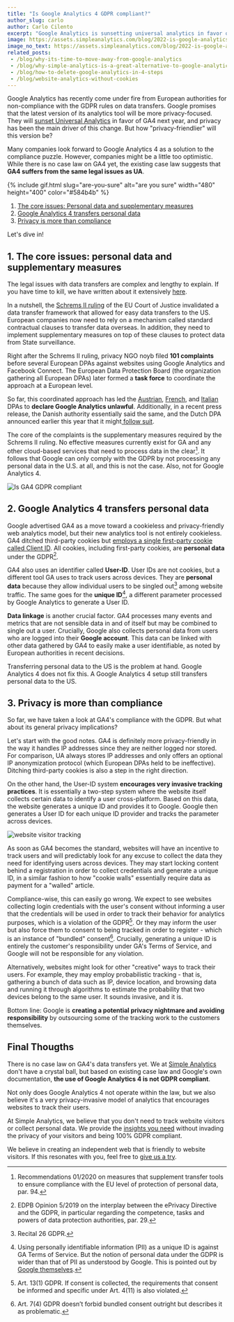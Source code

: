 ```yaml
---
title: "Is Google Analytics 4 GDPR compliant?"
author_slug: carlo
author: Carlo Cilento
excerpt: "Google Analytics is sunsetting universal analytics in favor of Google Analytics 4. But how compliant is GA4 really?"
image: https://assets.simpleanalytics.com/blog/2022-is-google-analytics-4-gdpr-compliant/google-analytics-legal-in-europe.png
image_no_text: https://assets.simpleanalytics.com/blog/2022-is-google-analytics-4-gdpr-compliant/google-analytics-legal-in-europe-no-text.png
related_posts:
 - /blog/why-its-time-to-move-away-from-google-analytics
 - /blog/why-simple-analytics-is-a-great-alternative-to-google-analytics
 - /blog/how-to-delete-google-analytics-in-4-steps
 - /blog/website-analytics-without-cookies
---
```


Google Analytics has recently come under fire from European authorities for non-compliance with the GDPR rules on data transfers. Google promises that the latest version of its analytics tool will be more privacy-focused. They will [sunset Universal Analytics](https://blog.google/products/marketingplatform/analytics/prepare-for-future-with-google-analytics-4/) in favor of GA4 next year, and privacy has been the main driver of this change. But how "privacy-friendlier" will this version be?

Many companies look forward to Google Analytics 4 as a solution to the compliance puzzle. However, companies might be a little too optimistic. While there is no case law on GA4 yet, the existing case law suggests that **GA4 suffers from the same legal issues as UA**.

{% include gif.html slug="are-you-sure" alt="are you sure" width="480" height="400" color="#584b4b" %}

1.  [The core issues: Personal data and supplementary measures](#1-the-core-issues-personal-data-and-supplementary-measures)
2.  [Google Analytics 4 transfers personal data](#2-google-analytics-4-transfers-personal-data)
3.  [Privacy is more than compliance](#3-privacy-is-more-than-compliance)

Let's dive in!

## 1. The core issues: personal data and supplementary measures

The legal issues with data transfers are complex and lengthy to explain. If you have time to kill, we have written about it extensively [here](https://www.simpleanalytics.com/blog/how-to-move-forward-with-data-transfers-between-the-eu-us).

In a nutshell, the [Schrems II ruling](https://iapp.org/news/a/the-schrems-ii-decision-eu-us-data-transfers-in-question/) of the EU Court of Justice invalidated a data transfer framework that allowed for easy data transfers to the US. European companies now need to rely on a mechanism called standard contractual clauses to transfer data overseas. In addition, they need to implement supplementary measures on top of these clauses to protect data from State surveillance.

Right after the Schrems II ruling, privacy NGO noyb filed **101 complaints** before several European DPAs against websites using Google Analytics and Facebook Connect. The European Data Protection Board (the organization gathering all European DPAs) later formed a **task force** to coordinate the approach at a European level.

So far, this coordinated approach has led the [Austrian](https://gdprhub.eu/index.php?title=DSB_(Austria)_-_2021-0.586.257_(D155.027)), [French](https://gdprhub.eu/index.php?title=CNIL_(France)_-_Google_Analytics_(no_case_number)), and [Italian](https://gdprhub.eu/index.php?title=Garante_per_la_protezione_dei_dati_personali_(Italy)_-_9782890) DPAs to **declare Google Analytics unlawful**. Additionally, in a recent press release, the Danish authority essentially said the same, and the Dutch DPA announced earlier this year that it might[ follow suit](https://www.techzine.eu/news/privacy-compliance/71153/google-analytics-may-be-banned-in-the-netherlands/).

The core of the complaints is the supplementary measures required by the Schrems II ruling. No effective measures currently exist for GA and any other cloud-based services that need to process data in the clear[^1]. It follows that Google can only comply with the GDPR by not processing any personal data in the U.S. at all, and this is not the case. Also, not for Google Analytics 4.

<img src="https://assets.simpleanalytics.com/blog/2022-is-google-analytics-4-gdpr-compliant/google-analytics-legal-in-europe-no-text.png" alt="Is GA4 GDPR compliant" class="border-radius" />
<p class="caption" markdown="1">
</p>

## 2. Google Analytics 4 transfers personal data

Google advertised GA4 as a move toward a cookieless and privacy-friendly web analytics model, but their new analytics tool is not entirely cookieless. GA4 ditched third-party cookies but [employs a single first-party cookie called Client ID](https://support.google.com/analytics/answer/11593727?hl=en). All cookies, including first-party cookies, are **personal data** under the GDPR[^2].

GA4 also uses an identifier called **User-ID**. User IDs are not cookies, but a different tool GA uses to track users across devices. They are **personal data** because they allow individual users to be singled out[^3] among website traffic. The same goes for the **unique ID**[^4], a different parameter processed by Google Analytics to generate a User ID.

**Data linkage** is another crucial factor. GA4 processes many events and metrics that are not sensible data in and of itself but may be combined to single out a user. Crucially, Google also collects personal data from users who are logged into their **Google account**. This data can be linked with other data gathered by GA4 to easily make a user identifiable, as noted by European authorities in recent decisions.

Transferring personal data to the US is the problem at hand. Google Analytics 4 does not fix this. A Google Analytics 4 setup still transfers personal data to the US.

## 3. Privacy is more than compliance

So far, we have taken a look at GA4's compliance with the GDPR. But what about its general privacy implications?

Let's start with the good notes. GA4 is definitely more privacy-friendly in the way it handles IP addresses since they are neither logged nor stored. For comparison, UA always stores IP addresses and only offers an optional IP anonymization protocol (which European DPAs held to be ineffective). Ditching third-party cookies is also a step in the right direction.

On the other hand, the User-ID system **encourages very invasive tracking practices**. It is essentially a two-step system where the website itself collects certain data to identify a user cross-platform. Based on this data, the website generates a unique ID and provides it to Google. Google then generates a User ID for each unique ID provider and tracks the parameter across devices.

<img src="https://assets.simpleanalytics.com/blog/2022-is-google-analytics-4-gdpr-compliant/visitor-tracking.png" alt="website visitor tracking" class="border-radius" />
<p class="caption" markdown="1">
</p>

As soon as GA4 becomes the standard, websites will have an incentive to track users and will predictably look for any excuse to collect the data they need for identifying users across devices. They may start locking content behind a registration in order to collect credentials and generate a unique ID, in a similar fashion to how "cookie walls" essentially require data as payment for a "walled" article.

Compliance-wise, this can easily go wrong. We expect to see websites collecting login credentials with the user's consent without informing a user that the credentials will be used in order to track their behavior for analytics purposes, which is a violation of the GDPR[^5]. Or they may inform the user but also force them to consent to being tracked in order to register - which is an instance of "bundled" consent[^6]. Crucially, generating a unique ID is entirely the customer's responsibility under GA's Terms of Service, and Google will not be responsible for any violation.

Alternatively, websites might look for other "creative" ways to track their users. For example, they may employ probabilistic tracking - that is, gathering a bunch of data such as IP, device location, and browsing data and running it through algorithms to estimate the probability that two devices belong to the same user. It sounds invasive, and it is.

Bottom line: Google is **creating a potential privacy nightmare and avoiding responsibility** by outsourcing some of the tracking work to the customers themselves.

## Final Thougths

There is no case law on GA4's data transfers yet. We at [Simple Analytics](https://www.simpleanalytics.com/) don't have a crystal ball, but based on existing case law and Google's own documentation, **the use of Google Analytics 4 is not GDPR compliant**.

Not only does Google Analytics 4 not operate within the law, but we also believe it's a very privacy-invasive model of analytics that encourages websites to track their users.

At Simple Analytics, we believe that you don't need to track website visitors or collect personal data. We provide the [insights you need](https://simpleanalytics.com/simpleanalytics.com) without invading the privacy of your visitors and being 100% GDPR compliant.

We believe in creating an independent web that is friendly to website visitors. If this resonates with you, feel free to [give us a try](https://simpleanalytics.com/welcome).

> [^1]: Recommendations 01/2020 on measures that supplement transfer tools to ensure compliance with the EU level of protection of personal data, par. 94.
> [^2]: EDPB Opinion 5/2019 on the interplay between the ePrivacy Directive and the GDPR, in particular regarding the competence, tasks and powers of data protection authorities, par. 29.
> [^3]: Recital 26 GDPR.
> [^4]: Using personally identifiable information (PII) as a unique ID is against GA Terms of Service. But the notion of personal data under the GDPR is wider than that of PII as understood by Google. This is pointed out by [Google themselves](https://support.google.com/analytics/answer/7686480?hl=en#:~:text=Google%20interprets%20PII%20as%20information,mailing%20addresses.).
> [^5]: Art. 13(1) GDPR. If consent is collected, the requirements that consent be informed and specific under Art. 4(11) is also violated.
> [^6]: Art. 7(4) GDPR doesn’t forbid bundled consent outright but describes it as problematic.
